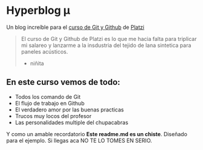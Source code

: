 # Hyperblog &micro;
Un blog increíble para el [curso de Git y Github](https://platzi.com/cursos/git-github/ "curso de Git y Github") de [Platzi](https://platzi.com/"Platzi")
> El curso de Git y Github de Platzi es lo que me hacia falta para triplicar mi salareo y lanzarme a la insdustria del tejido de lana sintetica para paneles acústicos.
>- niñita
 ## En este curso vemos de todo:
* Todos los comando de Git
* El flujo de trabajo en Github
* El verdadero amor por las buenas practicas
* Trucos muy locos del profesor
* Las personalidades multiple del chupacabras

Y como un amable recordatorio **Este readme.md es un chiste**. Diseñado para el ejemplo. Si llegas aca NO TE LO TOMES EN SERIO.
